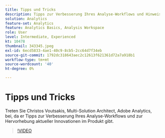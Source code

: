 ```yaml
---
title: Tipps und Tricks
description: Tipps zur Verbesserung Ihres Analyse-Workflows und Hinweise zu den neuesten Innovationen in der Adobe Analytics
solution: Analytics
feature-set: Analytics
feature: Analytics Basics, Analysis Workspace
role: User
level: Intermediate, Experienced
kt: 10478
thumbnail: 343345.jpeg
exl-id: 6ecd5833-4ae1-40c9-8cb5-2cc64d7f34eb
source-git-commit: 1792dc318643aec2c12613f621361d72a7a918b1
workflow-type: tm+mt
source-wordcount: '40'
ht-degree: 0%

---
```


# Tipps und Tricks

Treten Sie Christos Voutsakis, Multi-Solution Architect, Adobe Analytics, bei, da er Tipps zur Verbesserung Ihres Analyse-Workflows und zur Hervorhebung aktueller Innovationen im Produkt gibt.

>[!VIDEO](https://video.tv.adobe.com/v/343345/?quality=12&learn=on)
